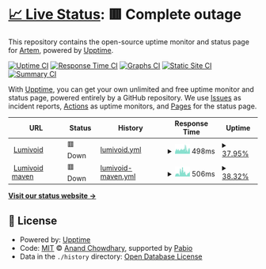 # [📈 Live Status](https://uptime.lumivoid.pp.ua): <!--live status--> **🟥 Complete outage**

This repository contains the open-source uptime monitor and status page for [Artem](lumivoid.pp.ua), powered by [Upptime](https://github.com/upptime/upptime).

[![Uptime CI](https://github.com/Bumer-32/lumivoid.pp.ua-Uptime/workflows/Uptime%20CI/badge.svg)](https://github.com/Bumer-32/lumivoid.pp.ua-Uptime/actions?query=workflow%3A%22Uptime+CI%22)
[![Response Time CI](https://github.com/Bumer-32/lumivoid.pp.ua-Uptime/workflows/Response%20Time%20CI/badge.svg)](https://github.com/Bumer-32/lumivoid.pp.ua-Uptime/actions?query=workflow%3A%22Response+Time+CI%22)
[![Graphs CI](https://github.com/Bumer-32/lumivoid.pp.ua-Uptime/workflows/Graphs%20CI/badge.svg)](https://github.com/Bumer-32/lumivoid.pp.ua-Uptime/actions?query=workflow%3A%22Graphs+CI%22)
[![Static Site CI](https://github.com/Bumer-32/lumivoid.pp.ua-Uptime/workflows/Static%20Site%20CI/badge.svg)](https://github.com/Bumer-32/lumivoid.pp.ua-Uptime/actions?query=workflow%3A%22Static+Site+CI%22)
[![Summary CI](https://github.com/Bumer-32/lumivoid.pp.ua-Uptime/workflows/Summary%20CI/badge.svg)](https://github.com/Bumer-32/lumivoid.pp.ua-Uptime/actions?query=workflow%3A%22Summary+CI%22)

With [Upptime](https://upptime.js.org), you can get your own unlimited and free uptime monitor and status page, powered entirely by a GitHub repository. We use [Issues](https://github.com/Bumer-32/lumivoid.pp.ua-Uptime/issues) as incident reports, [Actions](https://github.com/Bumer-32/lumivoid.pp.ua-Uptime/actions) as uptime monitors, and [Pages](https://uptime.lumivoid.pp.ua) for the status page.

<!--start: status pages-->
<!-- This summary is generated by Upptime (https://github.com/upptime/upptime) -->
<!-- Do not edit this manually, your changes will be overwritten -->
<!-- prettier-ignore -->
| URL | Status | History | Response Time | Uptime |
| --- | ------ | ------- | ------------- | ------ |
| <img alt="" src="https://icons.duckduckgo.com/ip3/lumivoid.pp.ua.ico" height="13"> [Lumivoid](https://lumivoid.pp.ua) | 🟥 Down | [lumivoid.yml](https://github.com/Bumer-32/lumivoid.pp.ua-Uptime/commits/HEAD/history/lumivoid.yml) | <details><summary><img alt="Response time graph" src="./graphs/lumivoid/response-time-week.png" height="20"> 498ms</summary><br><a href="https://uptime.lumivoid.pp.ua/history/lumivoid"><img alt="Response time 498" src="https://img.shields.io/endpoint?url=https%3A%2F%2Fraw.githubusercontent.com%2FBumer-32%2Flumivoid.pp.ua-Uptime%2FHEAD%2Fapi%2Flumivoid%2Fresponse-time.json"></a><br><a href="https://uptime.lumivoid.pp.ua/history/lumivoid"><img alt="24-hour response time 498" src="https://img.shields.io/endpoint?url=https%3A%2F%2Fraw.githubusercontent.com%2FBumer-32%2Flumivoid.pp.ua-Uptime%2FHEAD%2Fapi%2Flumivoid%2Fresponse-time-day.json"></a><br><a href="https://uptime.lumivoid.pp.ua/history/lumivoid"><img alt="7-day response time 498" src="https://img.shields.io/endpoint?url=https%3A%2F%2Fraw.githubusercontent.com%2FBumer-32%2Flumivoid.pp.ua-Uptime%2FHEAD%2Fapi%2Flumivoid%2Fresponse-time-week.json"></a><br><a href="https://uptime.lumivoid.pp.ua/history/lumivoid"><img alt="30-day response time 498" src="https://img.shields.io/endpoint?url=https%3A%2F%2Fraw.githubusercontent.com%2FBumer-32%2Flumivoid.pp.ua-Uptime%2FHEAD%2Fapi%2Flumivoid%2Fresponse-time-month.json"></a><br><a href="https://uptime.lumivoid.pp.ua/history/lumivoid"><img alt="1-year response time 498" src="https://img.shields.io/endpoint?url=https%3A%2F%2Fraw.githubusercontent.com%2FBumer-32%2Flumivoid.pp.ua-Uptime%2FHEAD%2Fapi%2Flumivoid%2Fresponse-time-year.json"></a></details> | <details><summary><a href="https://uptime.lumivoid.pp.ua/history/lumivoid">37.95%</a></summary><a href="https://uptime.lumivoid.pp.ua/history/lumivoid"><img alt="All-time uptime 37.95%" src="https://img.shields.io/endpoint?url=https%3A%2F%2Fraw.githubusercontent.com%2FBumer-32%2Flumivoid.pp.ua-Uptime%2FHEAD%2Fapi%2Flumivoid%2Fuptime.json"></a><br><a href="https://uptime.lumivoid.pp.ua/history/lumivoid"><img alt="24-hour uptime 37.95%" src="https://img.shields.io/endpoint?url=https%3A%2F%2Fraw.githubusercontent.com%2FBumer-32%2Flumivoid.pp.ua-Uptime%2FHEAD%2Fapi%2Flumivoid%2Fuptime-day.json"></a><br><a href="https://uptime.lumivoid.pp.ua/history/lumivoid"><img alt="7-day uptime 37.95%" src="https://img.shields.io/endpoint?url=https%3A%2F%2Fraw.githubusercontent.com%2FBumer-32%2Flumivoid.pp.ua-Uptime%2FHEAD%2Fapi%2Flumivoid%2Fuptime-week.json"></a><br><a href="https://uptime.lumivoid.pp.ua/history/lumivoid"><img alt="30-day uptime 37.95%" src="https://img.shields.io/endpoint?url=https%3A%2F%2Fraw.githubusercontent.com%2FBumer-32%2Flumivoid.pp.ua-Uptime%2FHEAD%2Fapi%2Flumivoid%2Fuptime-month.json"></a><br><a href="https://uptime.lumivoid.pp.ua/history/lumivoid"><img alt="1-year uptime 37.95%" src="https://img.shields.io/endpoint?url=https%3A%2F%2Fraw.githubusercontent.com%2FBumer-32%2Flumivoid.pp.ua-Uptime%2FHEAD%2Fapi%2Flumivoid%2Fuptime-year.json"></a></details>
| <img alt="" src="https://icons.duckduckgo.com/ip3/maven.lumivoid.pp.ua.ico" height="13"> [Lumivoid maven](https://maven.lumivoid.pp.ua) | 🟥 Down | [lumivoid-maven.yml](https://github.com/Bumer-32/lumivoid.pp.ua-Uptime/commits/HEAD/history/lumivoid-maven.yml) | <details><summary><img alt="Response time graph" src="./graphs/lumivoid-maven/response-time-week.png" height="20"> 506ms</summary><br><a href="https://uptime.lumivoid.pp.ua/history/lumivoid-maven"><img alt="Response time 506" src="https://img.shields.io/endpoint?url=https%3A%2F%2Fraw.githubusercontent.com%2FBumer-32%2Flumivoid.pp.ua-Uptime%2FHEAD%2Fapi%2Flumivoid-maven%2Fresponse-time.json"></a><br><a href="https://uptime.lumivoid.pp.ua/history/lumivoid-maven"><img alt="24-hour response time 506" src="https://img.shields.io/endpoint?url=https%3A%2F%2Fraw.githubusercontent.com%2FBumer-32%2Flumivoid.pp.ua-Uptime%2FHEAD%2Fapi%2Flumivoid-maven%2Fresponse-time-day.json"></a><br><a href="https://uptime.lumivoid.pp.ua/history/lumivoid-maven"><img alt="7-day response time 506" src="https://img.shields.io/endpoint?url=https%3A%2F%2Fraw.githubusercontent.com%2FBumer-32%2Flumivoid.pp.ua-Uptime%2FHEAD%2Fapi%2Flumivoid-maven%2Fresponse-time-week.json"></a><br><a href="https://uptime.lumivoid.pp.ua/history/lumivoid-maven"><img alt="30-day response time 506" src="https://img.shields.io/endpoint?url=https%3A%2F%2Fraw.githubusercontent.com%2FBumer-32%2Flumivoid.pp.ua-Uptime%2FHEAD%2Fapi%2Flumivoid-maven%2Fresponse-time-month.json"></a><br><a href="https://uptime.lumivoid.pp.ua/history/lumivoid-maven"><img alt="1-year response time 506" src="https://img.shields.io/endpoint?url=https%3A%2F%2Fraw.githubusercontent.com%2FBumer-32%2Flumivoid.pp.ua-Uptime%2FHEAD%2Fapi%2Flumivoid-maven%2Fresponse-time-year.json"></a></details> | <details><summary><a href="https://uptime.lumivoid.pp.ua/history/lumivoid-maven">38.32%</a></summary><a href="https://uptime.lumivoid.pp.ua/history/lumivoid-maven"><img alt="All-time uptime 38.32%" src="https://img.shields.io/endpoint?url=https%3A%2F%2Fraw.githubusercontent.com%2FBumer-32%2Flumivoid.pp.ua-Uptime%2FHEAD%2Fapi%2Flumivoid-maven%2Fuptime.json"></a><br><a href="https://uptime.lumivoid.pp.ua/history/lumivoid-maven"><img alt="24-hour uptime 38.32%" src="https://img.shields.io/endpoint?url=https%3A%2F%2Fraw.githubusercontent.com%2FBumer-32%2Flumivoid.pp.ua-Uptime%2FHEAD%2Fapi%2Flumivoid-maven%2Fuptime-day.json"></a><br><a href="https://uptime.lumivoid.pp.ua/history/lumivoid-maven"><img alt="7-day uptime 38.32%" src="https://img.shields.io/endpoint?url=https%3A%2F%2Fraw.githubusercontent.com%2FBumer-32%2Flumivoid.pp.ua-Uptime%2FHEAD%2Fapi%2Flumivoid-maven%2Fuptime-week.json"></a><br><a href="https://uptime.lumivoid.pp.ua/history/lumivoid-maven"><img alt="30-day uptime 38.32%" src="https://img.shields.io/endpoint?url=https%3A%2F%2Fraw.githubusercontent.com%2FBumer-32%2Flumivoid.pp.ua-Uptime%2FHEAD%2Fapi%2Flumivoid-maven%2Fuptime-month.json"></a><br><a href="https://uptime.lumivoid.pp.ua/history/lumivoid-maven"><img alt="1-year uptime 38.32%" src="https://img.shields.io/endpoint?url=https%3A%2F%2Fraw.githubusercontent.com%2FBumer-32%2Flumivoid.pp.ua-Uptime%2FHEAD%2Fapi%2Flumivoid-maven%2Fuptime-year.json"></a></details>

<!--end: status pages-->

[**Visit our status website →**](https://uptime.lumivoid.pp.ua)

## 📄 License

- Powered by: [Upptime](https://github.com/upptime/upptime)
- Code: [MIT](./LICENSE) © [Anand Chowdhary](https://anandchowdhary.com), supported by [Pabio](https://pabio.com)
- Data in the `./history` directory: [Open Database License](https://opendatacommons.org/licenses/odbl/1-0/)
